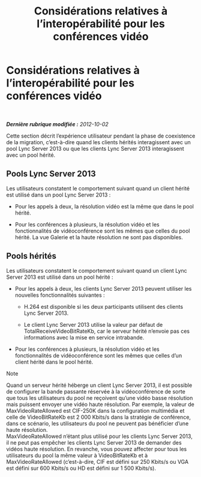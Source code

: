 ﻿---
title: Considérations relatives à l’interopérabilité pour les conférences vidéo
TOCTitle: Considérations relatives à l’interopérabilité pour les conférences vidéo
ms:assetid: 31ead3b5-ed95-42d4-96e2-7d9403d5c026
ms:mtpsurl: https://technet.microsoft.com/fr-fr/library/JJ204790(v=OCS.15)
ms:contentKeyID: 49296802
ms.date: 05/20/2016
mtps_version: v=OCS.15
ms.translationtype: HT
---

# Considérations relatives à l’interopérabilité pour les conférences vidéo

 

_**Dernière rubrique modifiée :** 2012-10-02_

Cette section décrit l’expérience utilisateur pendant la phase de coexistence de la migration, c’est-à-dire quand les clients hérités interagissent avec un pool Lync Server 2013 ou que les clients Lync Server 2013 interagissent avec un pool hérité.

## Pools Lync Server 2013

Les utilisateurs constatent le comportement suivant quand un client hérité est utilisé dans un pool Lync Server 2013 :

  - Pour les appels à deux, la résolution vidéo est la même que dans le pool hérité.

  - Pour les conférences à plusieurs, la résolution vidéo et les fonctionnalités de vidéoconférence sont les mêmes que celles du pool hérité. La vue Galerie et la haute résolution ne sont pas disponibles.

## Pools hérités

Les utilisateurs constatent le comportement suivant quand un client Lync Server 2013 est utilisé dans un pool hérité :

  - Pour les appels à deux, les clients Lync Server 2013 peuvent utiliser les nouvelles fonctionnalités suivantes :
    
      - H.264 est disponible si les deux participants utilisent des clients Lync Server 2013.
    
      - Le client Lync Server 2013 utilise la valeur par défaut de TotalReceiveVideoBitRateKb, car le serveur hérité n’envoie pas ces informations avec la mise en service intrabande.

  - Pour les conférences à plusieurs, la résolution vidéo et les fonctionnalités de vidéoconférence sont les mêmes que celles d’un client hérité dans le pool hérité.

> [!note]  
> Quand un serveur hérité héberge un client Lync Server 2013, il est possible de configurer la bande passante réservée à la vidéoconférence de sorte que tous les utilisateurs du pool ne reçoivent qu’une vidéo basse résolution mais puissent envoyer une vidéo haute résolution. Par exemple, la valeur de MaxVideoRateAllowed est CIF-250K dans la configuration multimédia et celle de VideoBitRateKb est 2 000 Kbits/s dans la stratégie de conférence, dans ce scénario, les utilisateurs du pool ne peuvent pas bénéficier d’une haute résolution.<br />
MaxVideoRateAllowed n’étant plus utilisé pour les clients Lync Server 2013, il ne peut pas empêcher les clients Lync Server 2013 de demander des vidéos haute résolution. En revanche, vous pouvez affecter pour tous les utilisateurs du pool la même valeur à VideoBitRateKb et à MaxVideoRateAllowed (c’est-à-dire, CIF est défini sur 250 Kbits/s ou VGA est défini sur 600 Kbits/s ou HD est défini sur 1 500 Kbits/s).
